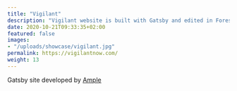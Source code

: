 ```yaml
---
title: "Vigilant"
description: "Vigilant website is built with Gatsby and edited in Forestry"
date: 2020-10-21T09:33:35+02:00
featured: false
images:
- "/uploads/showcase/vigilant.jpg"
permalink: https://vigilantnow.com/
weight: 13
---
```


Gatsby site developed by [Ample](https://www.helloample.com/)